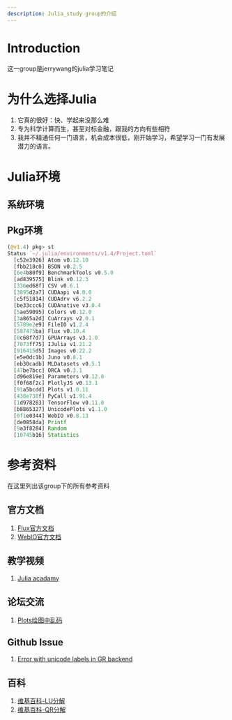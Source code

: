 ```yaml
---
description: Julia_study group的介绍
---
```


# Introduction

这一group是jerrywang的julia学习笔记

# 为什么选择Julia

1. 它真的很好：快、学起来没那么难
2. 专为科学计算而生，甚至对标金融，跟我的方向有些相符
3. 我并不精通任何一门语言，机会成本很低，刚开始学习，希望学习一门有发展潜力的语言。

# Julia环境

## 系统环境



## Pkg环境

```julia
(@v1.4) pkg> st
Status `~/.julia/environments/v1.4/Project.toml`
  [c52e3926] Atom v0.12.10
  [fbb218c0] BSON v0.2.5
  [6e4b80f9] BenchmarkTools v0.5.0
  [ad839575] Blink v0.12.3
  [336ed68f] CSV v0.6.1
  [3895d2a7] CUDAapi v4.0.0
  [c5f51814] CUDAdrv v6.2.2
  [be33ccc6] CUDAnative v3.0.4
  [5ae59095] Colors v0.12.0
  [3a865a2d] CuArrays v2.0.1
  [5789e2e9] FileIO v1.2.4
  [587475ba] Flux v0.10.4
  [0c68f7d7] GPUArrays v3.1.0
  [7073ff75] IJulia v1.21.2
  [916415d5] Images v0.22.2
  [e5e0dc1b] Juno v0.8.1
  [eb30cadb] MLDatasets v0.5.1
  [47be7bcc] ORCA v0.3.1
  [d96e819e] Parameters v0.12.0
  [f0f68f2c] PlotlyJS v0.13.1
  [91a5bcdd] Plots v1.0.11
  [438e738f] PyCall v1.91.4
  [1d978283] TensorFlow v0.11.0
  [b8865327] UnicodePlots v1.1.0
  [0f1e0344] WebIO v0.8.13
  [de0858da] Printf 
  [9a3f8284] Random 
  [10745b16] Statistics 

```





# 参考资料

在这里列出该group下的所有参考资料

## 官方文档

1. [Flux官方文档](<https://fluxml.ai/Flux.jl/stable/>)
2. [WebIO官方文档](<https://juliagizmos.github.io/WebIO.jl/latest>)

## 教学视频

1. [Julia acadamy](<https://juliaacademy.com/>)

## 论坛交流

1. [Plots绘图中乱码](https://discourse.juliacn.com/t/topic/1803)

## Github Issue

1. [Error with unicode labels in GR backend](<https://github.com/JuliaPlots/Plots.jl/issues/791>)

## 百科

1. [维基百科-LU分解](<https://zh.wikipedia.org/wiki/LU%E5%88%86%E8%A7%A3>)
2. [维基百科-QR分解](<https://zh.wikipedia.org/wiki/QR%E5%88%86%E8%A7%A3>)